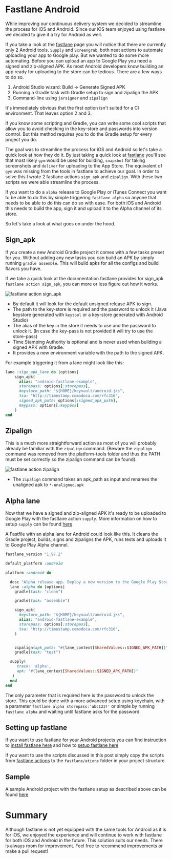 # Fastlane Android

While improving our continuous delivery system we decided to streamline the process for iOS and Android. Since our iOS team enjoyed using fastlane we decided to give it a try for Android as well.

If you take a look at the [fastlane](https://fastlane.tools) page you will notice that there are currently only 2 Android tools. `Supply` and `Screengrab`, both neat actions to automate uploading your app to Google play. But we wanted to do some more automating. Before you can upload an app to Google Play you need a signed and zip-aligned APK. As most Android developers know building an app ready for uploading to the store can be tedious. There are a few ways to do so.

1. Android Studio wizard: Build -> Generate Signed APK
2. Running a Gradle task with Gradle setup to sign and zipalign the APK
3. Command-line using `jarsigner` and `zipalign`

It's immediately obvious that the first option isn't suited for a CI environment. That leaves option 2 and 3.

If you know some scripting and Gradle, you can write some cool scripts that allow you to avoid checking in the key-store and passwords into version control. But this method requires you to do the Gradle setup for every project you do.

The goal was to streamline the process for iOS and Android so let's take a quick look at how they do it. By just taking a quick look at [fastlane](https://fastlane.tools) you'll see that most likely `gym` would be used for building, `snapshot` for taking screenshots and `deliver` for uploading to the App Store. The equivalent of `gym` was missing from the tools in fastlane to achieve our goal. In order to solve this I wrote 2 fastlane actions `sign_apk` and `zipalign`. With these two scripts we were able streamline the process.

If you want to do a `alpha` release to Google Play or iTunes Connect you want to be able to do this by simple triggering `fastlane alpha` so anyone that needs to be able to do this can do so with ease. For both iOS and Android this needs to build the app, sign it and upload it to the Alpha channel of its store.

So let's take a look at what goes on under the hood.

## Sign_apk

If you create a new Android Gradle project it comes with a few tasks preset for you. Without adding any new tasks you can build an APK by simply running `gradle assemble`. This will build apks for all the configs and build flavors you have.

If we take a quick look at the documentation fastlane provides for sign_apk `fastlane action sign_apk`, you can more or less figure out how it works.

<img src="sign_apk.png" alt="fastlane action sign_apk"/>

* By default it will look for the default unsigned release APK to sign.
* The path to the key-store is required and the password to unlock it (Java keystore generated with `keytool` or a key-store generated with Android Studio)
* The alias of the key in the store it needs to use and the password to unlock it. (In case the key-pass is not provided it will try to use the store-pass)
* Time Stamping Authority is optional and is never used when building a signed APK with Gradle.
* It provides a new environment variable with the path to the signed APK.

For example triggering it from a lane might look like this:
```ruby
lane :sign_apk_lane do |options|
    sign_apk(
      alias: "android-fastlane-example",
      storepass: options[:storepass],
      keystore_path: "${HOME}/keyvault/android.jks",
      tsa: "http://timestamp.comodoca.com/rfc316",
      signed_apk_path: options[:signed_apk_path],
      keypass: options[:keypass]
    )
end
```

## Zipalign

This is a much more straightforward action as most of you will probably already be familiar with the `zipalign` command. (Beware the `zipalign` command was removed from the platform-tools folder and thus the PATH must be set correctly so the zipalign command can be found).

<img src="zipalign.png" alt="fastlane action zipalign"/>

* The `zipalign` command takes an apk_path as input and renames the unaligned apk to `*-unaligned.apk`

## Alpha lane

Now that we have a signed and zip-aligned APK it's ready to be uploaded to Google Play with the fastlane action `supply`. More information on how to setup `supply` can be found [here](https://github.com/fastlane/fastlane/tree/master/supply#readme)

A Fastfile with an alpha lane for Android could look like this. It cleans the Gradle project, builds, signs and zipaligns the APK, runs tests and uploads it to Google Play Alpha channel.

```ruby
fastlane_version "1.97.2"

default_platform :android

platform :android do

  desc "Alpha release app. Deploy a new version to the Google Play Store - Alpha channel"
  lane :alpha do |options|
    gradle(task: "clean")

    gradle(task: "assemble")

    sign_apk(
      keystore_path: "${HOME}/keyvault/android.jks",
      alias: "android-fastlane-example",
      storepass: options[:storepass],
      tsa: "http://timestamp.comodoca.com/rfc316",
    )


    zipalign(apk_path: "#{lane_context[SharedValues::SIGNED_APK_PATH]}")
    gradle(task: "test")

  supply(
     track: 'alpha',
     apk: "#{lane_context[SharedValues::SIGNED_APK_PATH]}"
   )
  end
end
```

The only parameter that is required here is the password to unlock the store. This could be done with a more advanced setup using keychain, with a parameter `fastlane alpha storepass:'abc123!'` or simple by running `fastlane alpha` and waiting until fastlane asks for the password.

## Setting up fastlane

If you want to use fastlane for your Android projects you can find instruction to [install fastlane here](https://github.com/fastlane/fastlane#installation) and how to [setup fastlane here](https://github.com/fastlane/fastlane#quick-start)

If you want to use the scripts discussed in this post simply copy the scripts from [fastlane actions](https://github.com/appfoundry/fastlane-android-example/tree/master/fastlane%20actions) to the `fastlane/ations` folder in your project structure.

## Sample

A sample Android project with the fastlane setup as described above can be found [here](https://github.com/appfoundry/fastlane-android-example/tree/master/sample)

# Summary

Although fastlane is not yet equipped with the same tools for Android as it is for iOS, we enjoyed the experience and will continue to work with fastlane for both iOS and Android in the future. This solution suits our needs. There is always room for improvement. Feel free to recommend improvements or make a pull request!
